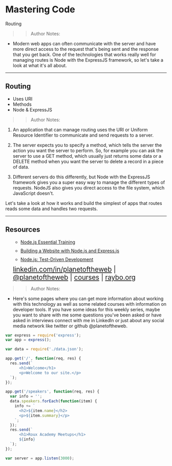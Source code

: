 <!-- .slide: data-state="title" -->

# Mastering Code
Routing

> > Author Notes:

- Modern web apps can often communicate with the server and have more direct access to the request that's being sent and the response that you get back. One of the technologies that works really well for managing routes is Node with the ExpressJS framework, so let's take a look at what it's all about.

---

## Routing

<ul>
  <li class="fragment">Uses URI</li>
  <li class="fragment">Methods</li>
  <li class="fragment">Node &amp; ExpressJS</li>
</ul>

> > Author Notes:

1. An application that can manage routing uses the URI or Uniform Resource Identifier to communicate and send requests to a server.

1. The server expects you to specify a method, which tells the server the action you want the server to perform. So, for example you can ask the server to use a GET method, which usually just returns some data or a DELETE method when you want the server to delete a record in a piece of data.

1. Different servers do this differently, but Node with the ExpressJS framework gives you a super easy way to manage the different types of requests. NodeJS also gives you direct access to the file system, which JavaScript doesn't.

Let's take a look at how it works and build the simplest of apps that routes reads some data and handles two requests.

---

## Resources
<ul>
  <li style="list-style: none;">
    <ul>
      <li style="margin-bottom: 10px"><a href="https://www.linkedin.com/learning/node-js-essential-training">Node.js Essential Training</a></li>
      <li style="margin-bottom: 10px"><a href="https://www.linkedin.com/learning/building-a-website-with-node-js-and-express-js">Building a Website with Node.js and Express.js</a></li>
      <li style="margin-bottom: 10px"><a href="https://www.linkedin.com/learning/node-js-test-driven-development">Node.js: Test-Driven Development</a></li>
    </ul>
  <li style="list-style: none; font-size: 1.3rem;"><a href="hhttps://www.linkedin.com/in/planetoftheweb">linkedin.com/in/planetoftheweb</a> | <a href="https://www.twitter.com/planetoftheweb">@planetoftheweb</a> | <a href="https://www.linkedin.com/learning/instructors/ray-villalobos">courses</a> | <a href="https://raybo.org">raybo.org</a></li>
</ul>

> > Author Notes:

- Here's some pages where you can get more information about working with this technology as well as some related courses with information on developer tools. If you have some ideas for this weekly series, maybe you want to share with me some questions you've been asked or have asked in interviews connect with me in LinkedIn or just about any social media network like twitter or github @planetoftheweb.

```app.js
var express = require('express');
var app = express();

var data = require('./data.json');

app.get('/', function(req, res) {
  res.send(`
      <h1>Welcome</h1>
      <p>Welcome to our site.</p>
  `);
});

app.get('/speakers', function(req, res) {
  var info = '';
  data.speakers.forEach(function(item) {
    info += `
      <h2>${item.name}</h2>
      <p>${item.summary}</p>
    `;
  });
  res.send(`
      <h1>Roux Academy Meetups</h1>
      ${info}
  `);
});

var server = app.listen(3000);
```
